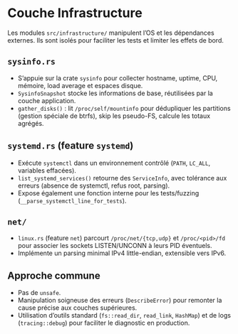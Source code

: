 # Couche Infrastructure

Les modules `src/infrastructure/` manipulent l’OS et les dépendances
externes. Ils sont isolés pour faciliter les tests et limiter les effets
de bord.

## `sysinfo.rs`

- S’appuie sur la crate `sysinfo` pour collecter hostname, uptime, CPU,
  mémoire, load average et espaces disque.
- `SysinfoSnapshot` stocke les informations de base, réutilisées par la
  couche application.
- `gather_disks()` : lit `/proc/self/mountinfo` pour dédupliquer les
  partitions (gestion spéciale de btrfs), skip les pseudo-FS, calcule
  les totaux agrégés.

## `systemd.rs` (feature `systemd`)

- Exécute `systemctl` dans un environnement contrôlé (`PATH`, `LC_ALL`,
  variables effacées).
- `list_systemd_services()` retourne des `ServiceInfo`, avec tolérance
  aux erreurs (absence de systemctl, refus root, parsing).
- Expose également une fonction interne pour les tests/fuzzing
  (`__parse_systemctl_line_for_tests`).

## `net/`

- `linux.rs` (feature `net`) parcourt `/proc/net/{tcp,udp}` et `/proc/<pid>/fd`
  pour associer les sockets LISTEN/UNCONN à leurs PID éventuels.
- Implémente un parsing minimal IPv4 little-endian, extensible vers IPv6.

## Approche commune

- Pas de `unsafe`.
- Manipulation soigneuse des erreurs (`DescribeError`) pour remonter la
  cause précise aux couches supérieures.
- Utilisation d’outils standard (`fs::read_dir`, `read_link`, `HashMap`)
  et de logs (`tracing::debug`) pour faciliter le diagnostic en production.

